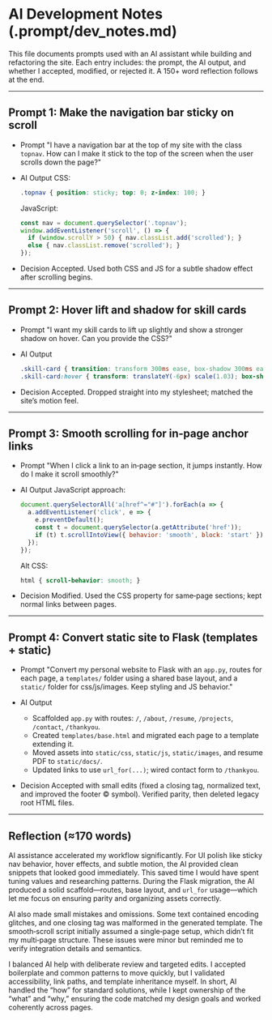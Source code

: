 # AI Development Notes (.prompt/dev_notes.md)

This file documents prompts used with an AI assistant while building and refactoring the site. Each entry includes: the prompt, the AI output, and whether I accepted, modified, or rejected it. A 150+ word reflection follows at the end.

---

## Prompt 1: Make the navigation bar sticky on scroll

- Prompt
  "I have a navigation bar at the top of my site with the class `topnav`. How can I make it stick to the top of the screen when the user scrolls down the page?"

- AI Output
  CSS:
  ```css
  .topnav { position: sticky; top: 0; z-index: 100; }
  ```
  JavaScript:
  ```javascript
  const nav = document.querySelector('.topnav');
  window.addEventListener('scroll', () => {
    if (window.scrollY > 50) { nav.classList.add('scrolled'); }
    else { nav.classList.remove('scrolled'); }
  });
  ```

- Decision
  Accepted. Used both CSS and JS for a subtle shadow effect after scrolling begins.

---

## Prompt 2: Hover lift and shadow for skill cards

- Prompt
  "I want my skill cards to lift up slightly and show a stronger shadow on hover. Can you provide the CSS?"

- AI Output
  ```css
  .skill-card { transition: transform 300ms ease, box-shadow 300ms ease; }
  .skill-card:hover { transform: translateY(-6px) scale(1.03); box-shadow: 0 18px 36px rgba(38,22,16,0.22); }
  ```

- Decision
  Accepted. Dropped straight into my stylesheet; matched the site’s motion feel.

---

## Prompt 3: Smooth scrolling for in‑page anchor links

- Prompt
  "When I click a link to an in‑page section, it jumps instantly. How do I make it scroll smoothly?"

- AI Output
  JavaScript approach:
  ```javascript
  document.querySelectorAll('a[href^="#"]').forEach(a => {
    a.addEventListener('click', e => {
      e.preventDefault();
      const t = document.querySelector(a.getAttribute('href'));
      if (t) t.scrollIntoView({ behavior: 'smooth', block: 'start' });
    });
  });
  ```
  Alt CSS:
  ```css
  html { scroll-behavior: smooth; }
  ```

- Decision
  Modified. Used the CSS property for same‑page sections; kept normal links between pages.

---

## Prompt 4: Convert static site to Flask (templates + static)

- Prompt
  "Convert my personal website to Flask with an `app.py`, routes for each page, a `templates/` folder using a shared base layout, and a `static/` folder for css/js/images. Keep styling and JS behavior."

- AI Output
  - Scaffolded `app.py` with routes: `/`, `/about`, `/resume`, `/projects`, `/contact`, `/thankyou`.
  - Created `templates/base.html` and migrated each page to a template extending it.
  - Moved assets into `static/css`, `static/js`, `static/images`, and resume PDF to `static/docs/`.
  - Updated links to use `url_for(...)`; wired contact form to `/thankyou`.

- Decision
  Accepted with small edits (fixed a closing tag, normalized text, and improved the footer © symbol). Verified parity, then deleted legacy root HTML files.

---

## Reflection (≈170 words)

AI assistance accelerated my workflow significantly. For UI polish like sticky nav behavior, hover effects, and subtle motion, the AI provided clean snippets that looked good immediately. This saved time I would have spent tuning values and researching patterns. During the Flask migration, the AI produced a solid scaffold—routes, base layout, and `url_for` usage—which let me focus on ensuring parity and organizing assets correctly.

AI also made small mistakes and omissions. Some text contained encoding glitches, and one closing tag was malformed in the generated template. The smooth‑scroll script initially assumed a single‑page setup, which didn’t fit my multi‑page structure. These issues were minor but reminded me to verify integration details and semantics.

I balanced AI help with deliberate review and targeted edits. I accepted boilerplate and common patterns to move quickly, but I validated accessibility, link paths, and template inheritance myself. In short, AI handled the “how” for standard solutions, while I kept ownership of the “what” and “why,” ensuring the code matched my design goals and worked coherently across pages.


